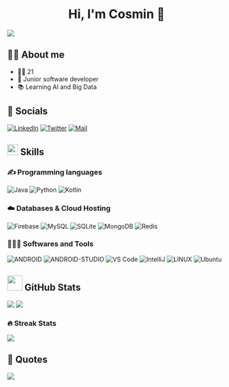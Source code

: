 <div align="center">
  <h1 align="center">Hi, I'm Cosmin 👋</h1>
</div>

<img src="https://github-production-user-asset-6210df.s3.amazonaws.com/91089499/258460167-d6574a4c-b403-4ab5-a15a-0b113f1bfa2b.png">

## 🙋‍♂️ About me
<ul>
  <li>👱‍♂️ 21</li>
  <li>📱 Junior software developer</li>
  <li>📚 Learning AI and Big Data</li>
</ul>

## 🤝 Socials
[![LinkedIn](https://img.shields.io/badge/LinkedIn-%230077B5.svg?logo=linkedin&logoColor=white)](https://www.linkedin.com/in/cosmin-ionut-iordache-62641b26a/) 
[![Twitter](https://img.shields.io/badge/Twitter-%231DA1F2.svg?logo=Twitter&logoColor=white)](https://twitter.com/cosminiordachee)
[![Mail](https://img.shields.io/badge/-cosminionutiordache@gmail.com-gray?logo=gmail&style=flat-square)](mailto:cosminionutiordache@gmail.com)

## <img src="https://media2.giphy.com/media/QssGEmpkyEOhBCb7e1/giphy.gif?cid=ecf05e47a0n3gi1bfqntqmob8g9aid1oyj2wr3ds3mg700bl&rid=giphy.gif" width ="25"> Skills

### ✍ Programming languages
![Java](https://img.shields.io/badge/java-%23ED8B00.svg?style=for-the-badge&logo=java&logoColor=white) ![Python](https://img.shields.io/badge/python-3670A0?style=for-the-badge&logo=python&logoColor=ffdd54) ![Kotlin](https://img.shields.io/badge/kotlin-%230095D5.svg?style=for-the-badge&logo=kotlin&logoColor=white)

### ☁️ Databases & Cloud Hosting
![Firebase](https://img.shields.io/badge/firebase-%23039BE5.svg?style=for-the-badge&logo=firebase) ![MySQL](https://img.shields.io/badge/mysql-%2300f.svg?style=for-the-badge&logo=mysql&logoColor=white) ![SQLite](https://img.shields.io/badge/sqlite-%2307405e.svg?style=for-the-badge&logo=sqlite&logoColor=white) ![MongoDB](https://img.shields.io/badge/MongoDB-%234ea94b.svg?style=for-the-badge&logo=mongodb&logoColor=white) ![Redis](https://img.shields.io/badge/redis-%23DD0031.svg?style=for-the-badge&logo=redis&logoColor=white)

### 👨🏻‍💻 Softwares and Tools
![ANDROID](https://img.shields.io/badge/android-%2320232a.svg?style=for-the-badge&logo=android&logoColor=%a4c639)
![ANDROID-STUDIO](https://img.shields.io/badge/Android_Studio-%2320232a.svg?style=for-the-badge&logo=android-studio&logoColor=%a4c639) 
![VS Code](http://img.shields.io/badge/-VS%20Code-007ACC?style=for-the-badge&logo=visual-studio-code&logoColor=ffffff)
![IntelliJ](https://img.shields.io/badge/IntelliJ-%2320232a.svg?style=for-the-badge&logo=intellijidea&logoColor=%a4c639)
![LINUX](https://img.shields.io/badge/Linux-FCC624?style=for-the-badge&logo=linux&logoColor=black)
![Ubuntu](https://img.shields.io/badge/Ubuntu-E95420?style=for-the-badge&logo=Ubuntu&logoColor=white)

## <img src="https://media.giphy.com/media/iY8CRBdQXODJSCERIr/giphy.gif" width="35"> GitHub Stats
![](https://github-readme-stats.vercel.app/api?username=CosminIordache&theme=prussian&hide_border=false&include_all_commits=false&count_private=false)
![](https://github-readme-stats.vercel.app/api/top-langs/?username=CosminIordache&theme=prussian&hide_border=false&include_all_commits=false&count_private=false&layout=compact)

### 🔥 Streak Stats
![](https://github-readme-streak-stats.herokuapp.com/?user=CosminIordache&theme=prussian&hide_border=false)

## 🧠 Quotes
![](https://quotes-github-readme.vercel.app/api?type=horizontal&theme=radical)








